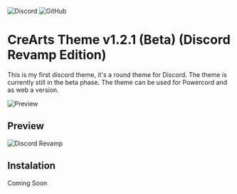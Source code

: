  ![Discord](https://discordapp.com/api/guilds/534376415202639903/embed.png) ![GitHub](https://img.shields.io/github/license/CorellanStoma/CreArts-Discord-Revamp)

# CreArts Theme v1.2.1 (Beta) (Discord Revamp Edition)

This is my first discord theme, it's a round theme for Discord. The theme is currently still in the beta phase.
The theme can be used for Powercord and as web a version.

![Preview](https://i.imgur.com/XJ1uDoR.png)

## Preview

![Discord Revamp](https://i.imgur.com/195eQlB.png)

## Instalation
Coming Soon
